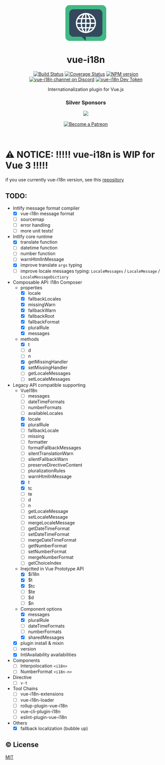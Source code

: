 <p align="center"><img width="128px" height="112px" src="./assets/vue-i18n-logo.png" alt="Vue I18n logo"></p>
<h1 align="center">vue-i18n</h1>
<p align="center">
  <a href="https://circleci.com/gh/kazupon/vue-i18n/tree/dev"><img src="https://circleci.com/gh/kazupon/vue-i18n/tree/dev.svg?style=shield" alt="Build Status"></a>
  <a href="https://codecov.io/gh/kazupon/vue-i18n"><img src="https://codecov.io/gh/kazupon/vue-i18n/branch/dev/graph/badge.svg" alt="Coverage Status"></a>
  <a href="http://badge.fury.io/js/vue-i18n"><img src="https://badge.fury.io/js/vue-i18n.svg" alt="NPM version"></a>
  <a href="https://discord.gg/4yCnk2m"><img src="https://img.shields.io/badge/Discord-join%20chat-738bd7.svg" alt="vue-i18n channel on Discord"></a>
  <a href="https://devtoken.rocks/package/vue-i18n"><img src="https://badge.devtoken.rocks/vue-i18n" alt="vue-i18n Dev Token"></a>
</p>

<p align="center">Internationalization plugin for Vue.js</p>

<h3 align="center">Silver Sponsors</h3>

<p align="center">
  <a href="https://www.codeandweb.com/babeledit?utm_campaign=vue-i18n-2019-01" target="_blank">
    <img src="https://raw.githubusercontent.com/kazupon/vue-i18n/dev/vuepress/.vuepress/public/patrons/babeledit.png">
  </a>
</p>

<p align="center">
  <a href="https://www.patreon.com/kazupon" target="_blank">
    <img src="https://c5.patreon.com/external/logo/become_a_patron_button.png" alt="Become a Patreon">
  </a>
</p>

<br/>

# :warning: NOTICE: !!!!! vue-i18n is WIP for Vue 3 !!!!!

if you use currently vue-i18n version, see this [repository](https://github.com/kazupon/vue-i18n)

## TODO:
- Intlify message format compiler
  - [x] vue-i18n message format
  - [ ] sourcemap
  - [ ] error handling
  - [ ] more unit tests!
- Intlify core runtime
  - [x] translate function
  - [ ] datetime function
  - [ ] number function
  - [ ] warnHtmlInMessage
  - [x] improve translate `args` typing
  - [ ] improve locale messages typing: `LocaleMessages` / `LocaleMessage` / `LocaleMessageDictiory`
- Composable API: I18n Composer
  - properties
    - [x] locale
    - [x] fallbackLocales
    - [x] missingWarn
    - [x] fallbackWarn
    - [x] fallbackRoot
    - [x] fallbackFormat
    - [x] pluralRule
    - [x] messages
  - methods
    - [x] t
    - [ ] d
    - [ ] n
    - [x] getMissingHandler
    - [x] setMissingHandler
    - [ ] getLocaleMessages
    - [ ] setLocaleMessages
- Legacy API compatible supporting
  - VueI18n
    - [ ] messages
    - [ ] dateTimeFormats
    - [ ] numberFormats
    - [ ] availableLocales
    - [x] locale
    - [x] pluralRule
    - [ ] fallbackLocale
    - [ ] missing
    - [ ] formatter
    - [ ] formatFallbackMessages
    - [ ] silentTranslationWarn
    - [ ] silentFallbackWarn
    - [ ] preserveDirectiveContent
    - [ ] pluralizationRules
    - [ ] warnHtmlInMessage
    - [x] t
    - [x] tc
    - [ ] te
    - [ ] d
    - [ ] n
    - [ ] getLocaleMessage
    - [ ] setLocaleMessage
    - [ ] mergeLocaleMessage
    - [ ] getDateTimeFormat
    - [ ] setDateTimeFormat
    - [ ] mergeDateTimeFormat
    - [ ] getNumberFormat
    - [ ] setNumberFormat
    - [ ] mergeNumberFormat
    - [ ] getChoiceIndex
  - Inejctted in Vue Prototype API
    - [x] $i18n
    - [x] $t
    - [x] $tc
    - [ ] $te
    - [ ] $d
    - [ ] $n
  - Component options
    - [x] messages
    - [x] pluralRule
    - [ ] dateTimeFormats
    - [ ] numberFormats
    - [x] sharedMessages
  - [x] plugin install & mixin
  - [ ] version
  - [x] IntlAvailability availabilities
- Components
  - [ ] Interpolocation `<i18n>`
  - [ ] NumberFormat `<i18n-n>`
- Directive
  - [ ] `v-t`
- Tool Chains
  - [ ] vue-i18n-extensions
  - [ ] vue-i18n-loader
  - [ ] rollup-plugin-vue-i18n
  - [ ] vue-cli-plugin-i18n
  - [ ] eslint-plugin-vue-i18n
- Others
  - [x] fallback localization (bubble up)

## :copyright: License

[MIT](http://opensource.org/licenses/MIT)
